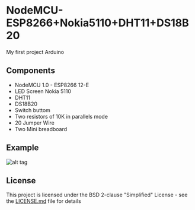 # NodeMCU-ESP8266+Nokia5110+DHT11+DS18B20
My first project Arduino

## Components
* NodeMCU 1.0 - ESP8266 12-E
* LED Screen Nokia 5110
* DHT11
* DS18B20
* Switch buttom
* Two resistors of 10K in parallels mode
* 20 Jumper Wire
* Two Mini breadboard

## Example
![alt tag](https://raw.githubusercontent.com/RicardoSette/NodeMCU-ESP8266-Nokia5110-DHT11-DS18B20/master/nodemcuTemp1%2BTemp2%2BHumid%2BNokia5110_bb.png)


## License

This project is licensed under the BSD 2-clause "Simplified" License - see the [LICENSE.md](LICENSE.md) file for details
